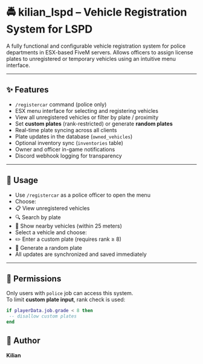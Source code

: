 # 🚔 kilian_lspd – Vehicle Registration System for LSPD

A fully functional and configurable vehicle registration system for police departments in ESX-based FiveM servers. Allows officers to assign license plates to unregistered or temporary vehicles using an intuitive menu interface.

---

## ✨ Features

- `/registercar` command (police only)
- ESX menu interface for selecting and registering vehicles
- View all unregistered vehicles or filter by plate / proximity
- Set **custom plates** (rank-restricted) or generate **random plates**
- Real-time plate syncing across all clients
- Plate updates in the database (`owned_vehicles`)
- Optional inventory sync (`inventories` table)
- Owner and officer in-game notifications
- Discord webhook logging for transparency

---

## 🧠 Usage

- Use `/registercar` as a police officer to open the menu
- Choose:
- 📋 View unregistered vehicles
- 🔍 Search by plate
- 📍 Show nearby vehicles (within 25 meters)
- Select a vehicle and choose:
- ✏️ Enter a custom plate (requires rank ≥ 8)
- 🔁 Generate a random plate
- All updates are synchronized and saved immediately

---

## 🔐 Permissions

Only users with `police` job can access this system.  
To limit **custom plate input**, rank check is used:

```lua
if playerData.job.grade < 8 then
 -- disallow custom plates
end
```

## 👤 Author
**Kilian**
